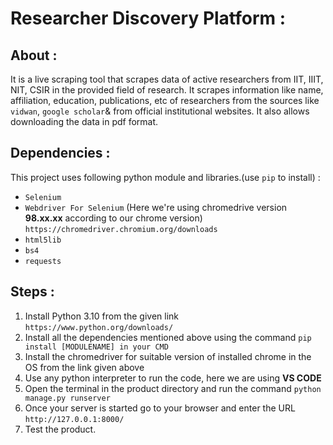 # Researcher Discovery Platform :
## About :
It is a live scraping tool that scrapes data of active researchers from IIT, IIIT, NIT, CSIR in the provided field of research. It scrapes information like name, affiliation, education, publications, etc of researchers from the sources like `vidwan`, `google scholar`& from official institutional websites. It also allows downloading the data in pdf format.
## Dependencies :
This project uses following python module and libraries.(use `pip` to install) : 
* `Selenium`
* `Webdriver For Selenium` (Here we're using chromedrive version **98.xx.xx** according to our chrome version) `https://chromedriver.chromium.org/downloads`
* `html5lib`
* `bs4`
* `requests`

## Steps :
1. Install Python 3.10 from the given link `https://www.python.org/downloads/`
2. Install all the dependencies mentioned above using the command `pip install [MODULENAME] in your CMD`
3. Install the chromedriver for suitable version of installed chrome in the OS from the link given above 
4. Use any python interpreter to run the code, here we are using **VS CODE**
5. Open the terminal in the product directory and run the command `python manage.py runserver`
6. Once your server is started go to your browser and enter the URL `http://127.0.0.1:8000/`
7. Test the product.
